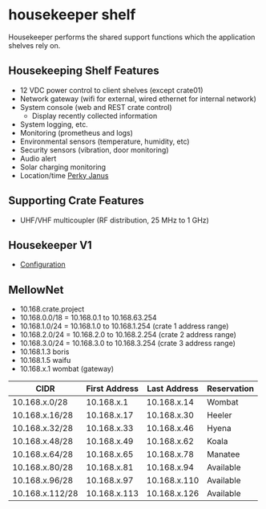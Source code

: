 # housekeeper shelf
Housekeeper performs the shared support functions which the application shelves rely on.  

## Housekeeping Shelf Features
+ 12 VDC power control to client shelves (except crate01)
+ Network gateway (wifi for external, wired ethernet for internal network)
+ System console (web and REST crate control)
    + Display recently collected information 
+ System logging, etc.
+ Monitoring (prometheus and logs)
+ Environmental sensors (temperature, humidity, etc)
+ Security sensors (vibration, door monitoring)
+ Audio alert
+ Solar charging monitoring
+ Location/time [Perky Janus](https://github.com/guycole/perky-janus)

## Supporting Crate Features
+ UHF/VHF multicoupler (RF distribution, 25 MHz to 1 GHz)

## Housekeeper V1
+ [Configuration](https://github.com/guycole/mellow-wombat/blob/main/infra/rpi5_config.md)

## MellowNet
+ 10.168.crate.project  
+ 10.168.0.0/18 = 10.168.0.1 to 10.168.63.254
+ 10.168.1.0/24 = 10.168.1.0 to 10.168.1.254 (crate 1 address range)
+ 10.168.2.0/24 = 10.168.2.0 to 10.168.2.254 (crate 2 address range)
+ 10.168.3.0/24 = 10.168.3.0 to 10.168.3.254 (crate 3 address range)
+ 10.168.1.3 boris
+ 10.168.1.5 waifu
+ 10.168.x.1 wombat (gateway)

| CIDR            | First Address | Last Address | Reservation |
| --------------- | ------------- | ------------ | ----------- |
| 10.168.x.0/28   | 10.168.x.1    | 10.168.x.14  | Wombat      |
| 10.168.x.16/28  | 10.168.x.17   | 10.168.x.30  | Heeler      |
| 10.168.x.32/28  | 10.168.x.33   | 10.168.x.46  | Hyena       |
| 10.168.x.48/28  | 10.168.x.49   | 10.168.x.62  | Koala       |
| 10.168.x.64/28  | 10.168.x.65   | 10.168.x.78  | Manatee     |
| 10.168.x.80/28  | 10.168.x.81   | 10.168.x.94  | Available   |
| 10.168.x.96/28  | 10.168.x.97   | 10.168.x.110 | Available   |
| 10.168.x.112/28 | 10.168.x.113  | 10.168.x.126 | Available   |